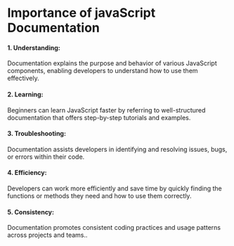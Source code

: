 <h1>Importance of javaScript Documentation</h1>

<h4>1. Understanding:</h4> <p> Documentation explains the purpose and behavior of various JavaScript components, enabling developers to understand how to use them effectively.</p.>

<h4>2. Learning:</h4> <p>  Beginners can learn JavaScript faster by referring to well-structured documentation that offers step-by-step tutorials and examples.</p.>

<h4>3. Troubleshooting:</h4> <p>  Documentation assists developers in identifying and resolving issues, bugs, or errors within their code.</p.>

<h4>4. Efficiency:</h4> <p>  Developers can work more efficiently and save time by quickly finding the functions or methods they need and how to use them correctly.</p.>

<h4>5. Consistency:</h4> <p>  Documentation promotes consistent coding practices and usage patterns across projects and teams..</p.>


